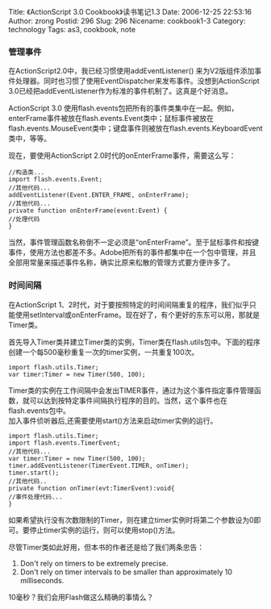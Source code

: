 Title: 《ActionScript 3.0 Cookbook》读书笔记1.3
Date: 2006-12-25 22:53:16
Author: zrong
Postid: 296
Slug: 296
Nicename: cookbook1-3
Category: technology
Tags: as3, cookbook, note

### 管理事件

在ActionScript2.0中，我已经习惯使用addEventListener()
来为V2版组件添加事件处理器。同时也习惯了使用EventDispatcher来发布事件。没想到ActionScript
3.0已经把addEventListener作为标准的事件机制了。这真是个好消息。

ActionScript 3.0
使用flash.events包把所有的事件类集中在一起。例如，enterFrame事件被放在flash.events.Event类中；鼠标事件被放在flash.events.MouseEvent类中；键盘事件则被放在flash.events.KeyboardEvent类中，等等。

现在，要使用ActionScript 2.0时代的onEnterFrame事件，需要这么写：

``` {lang="ActionScript"}
//构造类...
import flash.events.Event;
//其他代码...
addEventListener(Event.ENTER_FRAME, onEnterFrame);
//其他代码...
private function onEnterFrame(event:Event) {
//处理代码
}
```

当然，事件管理函数名称倒不一定必须是“onEnterFrame”。至于鼠标事件和按键事件，使用方法也都差不多。Adobe把所有的事件都集中在一个包中管理，并且全部用常量来描述事件名称，确实比原来松散的管理方式要方便许多了。

<!--more-->

### 时间间隔

在ActionScript
1、2时代，对于要按照特定的时间间隔重复的程序，我们似乎只能使用setInterval或onEnterFrame。现在好了，有个更好的东东可以用，那就是Timer类。

首先导入Timer类并建立Timer类的实例，Timer类在flash.utils包中。下面的程序创建一个每500毫秒重复一次的timer实例，一共重复100次。

``` {lang="ActionScript"}
import flash.utils.Timer;
var timer:Timer = new Timer(500, 100);
```

Timer类的实例在工作间隔中会发出TIMER事件，通过为这个事件指定事件管理函数，就可以达到按特定事件间隔执行程序的目的。当然，这个事件也在flash.events包中。  
加入事件侦听器后,还需要使用start()方法来启动timer实例的运行。

``` {lang="ActionScript"}
import flash.utils.Timer;
import flash.events.TimerEvent;
//其他代码...
var timer:Timer = new Timer(500, 100);
timer.addEventListener(TimerEvent.TIMER, onTimer);
timer.start();
//其他代码..
private function onTimer(evt:TimerEvent):void{
//事件处理代码...
}
```

如果希望执行没有次数限制的Timer，则在建立timer实例时将第二个参数设为0即可。要停止timer实例的运行，则可以使用stop()方法。

尽管Timer类如此好用，但本书的作者还是给了我们两条忠告：

1.  Don't rely on timers to be extremely precise.
2.  Don't rely on timer intervals to be smaller than approximately 10
    milliseconds.

10毫秒？我们会用Flash做这么精确的事情么？


